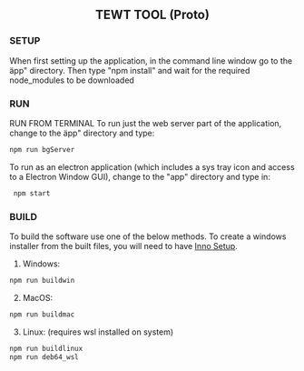 <h2 align="center">TEWT TOOL (Proto)</h2>

<h3>SETUP</h3>

When first setting up the application, in the command line window go to the äpp" directory.
Then type "npm install" and wait for the required node_modules to be downloaded

<h3>RUN</h3>

RUN FROM TERMINAL
To run just the web server part of the application, change to the äpp" directory and type:
```sh
npm run bgServer
```

To run as an electron application (which includes a sys tray icon and access to a Electron Window GUI), change
to the "app" directory and type in:
```sh
 npm start
 ```

 <h3>BUILD</h3>

 To build the software use one of the below methods.
 To create a windows installer from the built files, you will need to have <a href="https://jrsoftware.org/isinfo.php">Inno Setup</a>.

1. Windows:
 ```sh
 npm run buildwin
 ```
2. MacOS:
 ```sh
 npm run buildmac
 ```
3. Linux: (requires wsl installed on system)
 ```sh
 npm run buildlinux
 npm run deb64_wsl
 ```